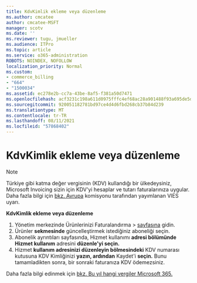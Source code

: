 ```yaml
---
title: KdvKimlik ekleme veya düzenleme
ms.author: cmcatee
author: cmcatee-MSFT
manager: scotv
ms.date: ''
ms.reviewer: tugu, jmueller
ms.audience: ITPro
ms.topic: article
ms.service: o365-administration
ROBOTS: NOINDEX, NOFOLLOW
localization_priority: Normal
ms.custom:
- commerce_billing
- "664"
- "1500034"
ms.assetid: ec278e2b-cc7a-43be-8af5-f381a50d7471
ms.openlocfilehash: acf3231c198a611d0975fffc4ef68ac28a901488f93a695de5d8f19bebf80f25
ms.sourcegitcommit: 920051182781bd97ce4d4d6fbd268cb37b84d239
ms.translationtype: MT
ms.contentlocale: tr-TR
ms.lasthandoff: 08/11/2021
ms.locfileid: "57868402"
---
```

# <a name="how-to-add-or-edit-a-vatid"></a>KdvKimlik ekleme veya düzenleme

> [!NOTE]
> Türkiye gibi katma değer vergisinin (KDV) kullandığı bir ülkedeysiniz, Microsoft Invoicing sizin için KDV'yi hesaplar ve tutarı faturalarınıza uygular. Daha fazla bilgi için [bkz. Avrupa](https://go.microsoft.com/fwlink/p/?LinkID=841741) komisyonu tarafından yayımlanan VIES uyarı.

**KdvKimlik ekleme veya düzenleme**

1. Yönetim merkezinde Ürünlerinizi Faturalandırma  \> [sayfasına](https://go.microsoft.com/fwlink/p/?linkid=842054) gidin.
2. Ürünler **sekmesinde** güncelleştirmek istediğiniz aboneliği seçin.
3. Abonelik ayrıntıları sayfasında, Hizmet kullanımı **adresi bölümünde Hizmet kullanım** adresini **düzenle'yi seçin.**
4. Hizmet **kullanım adresinizi düzenleyin bölmesindeki** KDV numarası kutusuna KDV Kimliğinizi **yazın, ardından** Kaydet'i **seçin.** Bunu tamamladikten sonra, bir sonraki faturanıza KDV ödemezsiniz.

Daha fazla bilgi edinmek için [bkz. Bu yıl hangi vergiler Microsoft 365.](https://docs.microsoft.com/microsoft-365/commerce/billing-and-payments/tax-information#what-tax-will-i-be-charged)